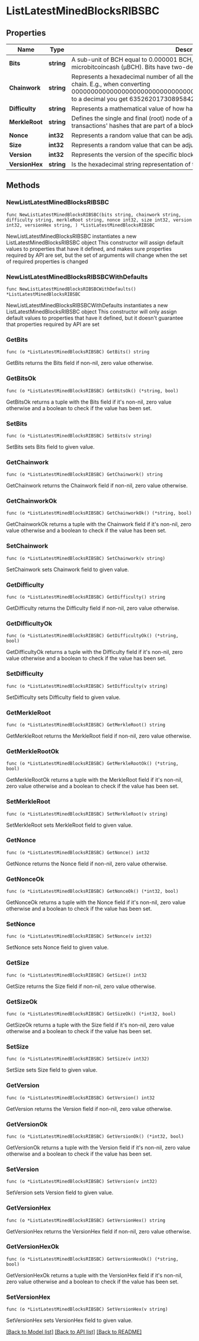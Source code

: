 # ListLatestMinedBlocksRIBSBC

## Properties

Name | Type | Description | Notes
------------ | ------------- | ------------- | -------------
**Bits** | **string** | A sub-unit of BCH equal to 0.000001 BCH, or 100 Satoshi, and is the same as microbitcoincash (μBCH). Bits have two-decimal precision. | 
**Chainwork** | **string** | Represents a hexadecimal number of all the hashes necessary to produce the current chain. E.g., when converting 0000000000000000000000000000000000000000000086859f7a841475b236fd to a decimal you get 635262017308958427068157 hashes, or 635262 exahashes. | 
**Difficulty** | **string** | Represents a mathematical value of how hard it is to find a valid hash for this block. | 
**MerkleRoot** | **string** | Defines the single and final (root) node of a Merkle tree. It is the combined hash of all transactions&#39; hashes that are part of a blockchain block. | 
**Nonce** | **int32** | Represents a random value that can be adjusted to satisfy the proof of work | 
**Size** | **int32** | Represents a random value that can be adjusted to satisfy the proof of work | 
**Version** | **int32** | Represents the version of the specific block on the blockchain. | 
**VersionHex** | **string** | Is the hexadecimal string representation of the block&#39;s version. | 

## Methods

### NewListLatestMinedBlocksRIBSBC

`func NewListLatestMinedBlocksRIBSBC(bits string, chainwork string, difficulty string, merkleRoot string, nonce int32, size int32, version int32, versionHex string, ) *ListLatestMinedBlocksRIBSBC`

NewListLatestMinedBlocksRIBSBC instantiates a new ListLatestMinedBlocksRIBSBC object
This constructor will assign default values to properties that have it defined,
and makes sure properties required by API are set, but the set of arguments
will change when the set of required properties is changed

### NewListLatestMinedBlocksRIBSBCWithDefaults

`func NewListLatestMinedBlocksRIBSBCWithDefaults() *ListLatestMinedBlocksRIBSBC`

NewListLatestMinedBlocksRIBSBCWithDefaults instantiates a new ListLatestMinedBlocksRIBSBC object
This constructor will only assign default values to properties that have it defined,
but it doesn't guarantee that properties required by API are set

### GetBits

`func (o *ListLatestMinedBlocksRIBSBC) GetBits() string`

GetBits returns the Bits field if non-nil, zero value otherwise.

### GetBitsOk

`func (o *ListLatestMinedBlocksRIBSBC) GetBitsOk() (*string, bool)`

GetBitsOk returns a tuple with the Bits field if it's non-nil, zero value otherwise
and a boolean to check if the value has been set.

### SetBits

`func (o *ListLatestMinedBlocksRIBSBC) SetBits(v string)`

SetBits sets Bits field to given value.


### GetChainwork

`func (o *ListLatestMinedBlocksRIBSBC) GetChainwork() string`

GetChainwork returns the Chainwork field if non-nil, zero value otherwise.

### GetChainworkOk

`func (o *ListLatestMinedBlocksRIBSBC) GetChainworkOk() (*string, bool)`

GetChainworkOk returns a tuple with the Chainwork field if it's non-nil, zero value otherwise
and a boolean to check if the value has been set.

### SetChainwork

`func (o *ListLatestMinedBlocksRIBSBC) SetChainwork(v string)`

SetChainwork sets Chainwork field to given value.


### GetDifficulty

`func (o *ListLatestMinedBlocksRIBSBC) GetDifficulty() string`

GetDifficulty returns the Difficulty field if non-nil, zero value otherwise.

### GetDifficultyOk

`func (o *ListLatestMinedBlocksRIBSBC) GetDifficultyOk() (*string, bool)`

GetDifficultyOk returns a tuple with the Difficulty field if it's non-nil, zero value otherwise
and a boolean to check if the value has been set.

### SetDifficulty

`func (o *ListLatestMinedBlocksRIBSBC) SetDifficulty(v string)`

SetDifficulty sets Difficulty field to given value.


### GetMerkleRoot

`func (o *ListLatestMinedBlocksRIBSBC) GetMerkleRoot() string`

GetMerkleRoot returns the MerkleRoot field if non-nil, zero value otherwise.

### GetMerkleRootOk

`func (o *ListLatestMinedBlocksRIBSBC) GetMerkleRootOk() (*string, bool)`

GetMerkleRootOk returns a tuple with the MerkleRoot field if it's non-nil, zero value otherwise
and a boolean to check if the value has been set.

### SetMerkleRoot

`func (o *ListLatestMinedBlocksRIBSBC) SetMerkleRoot(v string)`

SetMerkleRoot sets MerkleRoot field to given value.


### GetNonce

`func (o *ListLatestMinedBlocksRIBSBC) GetNonce() int32`

GetNonce returns the Nonce field if non-nil, zero value otherwise.

### GetNonceOk

`func (o *ListLatestMinedBlocksRIBSBC) GetNonceOk() (*int32, bool)`

GetNonceOk returns a tuple with the Nonce field if it's non-nil, zero value otherwise
and a boolean to check if the value has been set.

### SetNonce

`func (o *ListLatestMinedBlocksRIBSBC) SetNonce(v int32)`

SetNonce sets Nonce field to given value.


### GetSize

`func (o *ListLatestMinedBlocksRIBSBC) GetSize() int32`

GetSize returns the Size field if non-nil, zero value otherwise.

### GetSizeOk

`func (o *ListLatestMinedBlocksRIBSBC) GetSizeOk() (*int32, bool)`

GetSizeOk returns a tuple with the Size field if it's non-nil, zero value otherwise
and a boolean to check if the value has been set.

### SetSize

`func (o *ListLatestMinedBlocksRIBSBC) SetSize(v int32)`

SetSize sets Size field to given value.


### GetVersion

`func (o *ListLatestMinedBlocksRIBSBC) GetVersion() int32`

GetVersion returns the Version field if non-nil, zero value otherwise.

### GetVersionOk

`func (o *ListLatestMinedBlocksRIBSBC) GetVersionOk() (*int32, bool)`

GetVersionOk returns a tuple with the Version field if it's non-nil, zero value otherwise
and a boolean to check if the value has been set.

### SetVersion

`func (o *ListLatestMinedBlocksRIBSBC) SetVersion(v int32)`

SetVersion sets Version field to given value.


### GetVersionHex

`func (o *ListLatestMinedBlocksRIBSBC) GetVersionHex() string`

GetVersionHex returns the VersionHex field if non-nil, zero value otherwise.

### GetVersionHexOk

`func (o *ListLatestMinedBlocksRIBSBC) GetVersionHexOk() (*string, bool)`

GetVersionHexOk returns a tuple with the VersionHex field if it's non-nil, zero value otherwise
and a boolean to check if the value has been set.

### SetVersionHex

`func (o *ListLatestMinedBlocksRIBSBC) SetVersionHex(v string)`

SetVersionHex sets VersionHex field to given value.



[[Back to Model list]](../README.md#documentation-for-models) [[Back to API list]](../README.md#documentation-for-api-endpoints) [[Back to README]](../README.md)


